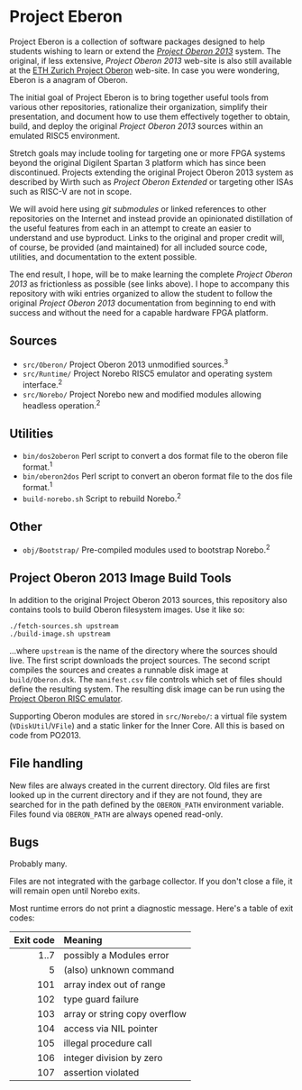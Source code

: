 # Project Eberon

Project Eberon is a collection of software packages designed to help students wishing to learn or extend the [_Project Oberon 2013_](http://www.projectoberon.com) system. The original, if less extensive, _Project Oberon 2013_ web-site is also still available at the [ETH Zurich Project Oberon](https://people.inf.ethz.ch/wirth/ProjectOberon/index.html) web-site. In case you were wondering, Eberon is a anagram of Oberon.

The initial goal of Project Eberon is to bring together useful tools from various other repositories, rationalize their organization, simplify their presentation, and document how to use them effectively together to obtain, build, and deploy the original _Project Oberon 2013_ sources within an emulated RISC5 environment. 

Stretch goals may include tooling for targeting one or more FPGA systems beyond the original Digilent Spartan 3 platform which has since been discontinued. Projects extending the original Project Oberon 2013 system as described by Wirth such as _Project Oberon Extended_ or targeting other ISAs such as RISC-V are not in scope. 

We will avoid here using *git submodules* or linked references to other repositories on the Internet and instead provide an opinionated distillation of the useful features from each in an attempt to create an easier to understand and use byproduct. Links to the original and proper credit will, of course, be provided (and maintained) for all included source code, utilities, and documentation to the extent possible.

The end result, I hope, will be to make learning the complete _Project Oberon 2013_ as frictionless as possible (see links above). I hope to accompany this repository with wiki entries organized to allow the student to follow the original _Project Oberon 2013_ documentation from beginning to end with success and without the need for a capable hardware FPGA platform. 

## Sources

* `src/Oberon/` Project Oberon 2013 unmodified sources.<sup>3</sup>
* `src/Runtime/` Project Norebo RISC5 emulator and operating system interface.<sup>2</sup>
* `src/Norebo/` Project Norebo new and modified modules allowing headless operation.<sup>2</sup>

## Utilities

* `bin/dos2oberon` Perl script to convert a dos format file to the oberon file format.<sup>1</sup>
* `bin/oberon2dos` Perl script to convert an oberon format file to the dos file format.<sup>1</sup>
* `build-norebo.sh` Script to rebuild Norebo.<sup>2</sup>

## Other

* `obj/Bootstrap/` Pre-compiled modules used to bootstrap Norebo.<sup>2</sup>

## Project Oberon 2013 Image Build Tools

In addition to the original Project Oberon 2013 sources, this repository also contains tools to build Oberon filesystem images.  Use it like so:

    ./fetch-sources.sh upstream
    ./build-image.sh upstream

...where `upstream` is the name of the directory where the sources should live. The first script downloads the project sources. The second script compiles the sources and creates a runnable disk image at `build/Oberon.dsk`.  The `manifest.csv` file controls which set of files should define the resulting system.  The resulting disk image can be run using the [Project Oberon RISC emulator].

Supporting Oberon modules are stored in `src/Norebo/`: a virtual file system (`VDiskUtil`/`VFile`) and a static linker for the Inner Core. All this is based on code from PO2013.

## File handling

New files are always created in the current directory. Old files are
first looked up in the current directory and if they are not found,
they are searched for in the path defined by the `OBERON_PATH`
environment variable. Files found via `OBERON_PATH` are always opened
read-only.

## Bugs

Probably many.

Files are not integrated with the garbage collector. If you don't
close a file, it will remain open until Norebo exits.

Most runtime errors do not print a diagnostic message. Here's a table
of exit codes:

 Exit code | Meaning
----------:|:------------------------------
      1..7 | possibly a Modules error
         5 | (also) unknown command
       101 | array index out of range
       102 | type guard failure
       103 | array or string copy overflow
       104 | access via NIL pointer
       105 | illegal procedure call
       106 | integer division by zero
       107 | assertion violated

[Project Oberon RISC emulator]: https://github.com/pdewacht/oberon-risc-emu
